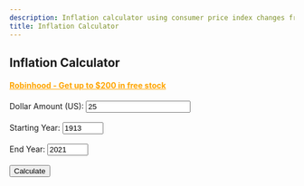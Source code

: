 ```yaml
---
description: Inflation calculator using consumer price index changes from 1913 to 2021
title: Inflation Calculator
---
```

<script src="{{ base.url | prepend: site.url }}/assets/js/inflation_calculator.js"></script>
<link id="stylesheet" rel="stylesheet" type="text/css" href="{{ base.url | prepend: site.url }}/assets/css/calculator.css">

<div class="inflation">
<h2>Inflation Calculator</h2>
<h4 id= "advertisement"><a href="https://join.robinhood.com/stephec1028" target="_'blank'" style="color: #ffa500 !important;">Robinhood - Get up to $200 in free stock</a></h4>
<label>Dollar Amount (US):</label>

 <input id="dollarField" type="number" value="25" oninput="javascript: if (this.value.length &gt; this.maxLength) this.value = this.value.slice(0, this.maxLength);" maxlength="128" onkeypress="return isNumberKey(event)"/>
<br/>
<br/>
 <label for="start">Starting Year:</label>

 <input id="startYearField" type="number" value="1913" min="1913" max="2021" oninput="javascript: if (this.value.length &gt; this.maxLength) this.value = this.value.slice(0, this.maxLength);" maxlength="128" onkeypress="return isNumberKey(event)"/>
<br/>
<br/>
<label>End Year:  </label>
 <input id="endYearField" type="number" value="2021" min="1913" max="2021" oninput="javascript: if (this.value.length &gt; this.maxLength) this.value = this.value.slice(0, this.maxLength);" maxlength="128" onkeypress="return isNumberKey(event)"/>
<br/>
<br/>
 <button onClick="calculate()">Calculate</button>
<br/>
<br/>

<div class="result">
 <label id="output"></label>
</div>

</div>
